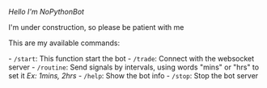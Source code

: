 *Hello I'm NoPythonBot*

I'm under construction, so please be patient with me

This are my available commands:

\- `/start`: This function start the bot
\- `/trade`: Connect with the websocket server
\- `/routine`: Send signals by intervals, using words "mins" or "hrs" to set it _Ex: 1mins, 2hrs_
\- `/help`: Show the bot info
\- `/stop`: Stop the bot server